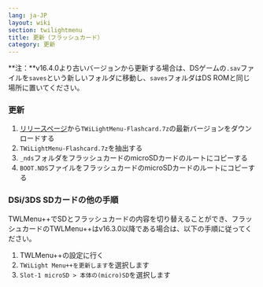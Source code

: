```yaml
---
lang: ja-JP
layout: wiki
section: twilightmenu
title: 更新（フラッシュカード）
category: 更新
---
```


**注：**v16.4.0より古いバージョンから更新する場合は、DSゲームの`.sav`ファイルを`saves`という新しいフォルダに移動し、`saves`フォルダはDS ROMと同じ場所に置いてください。

### 更新
1. [リリースページ](https://github.com/DS-Homebrew/TWiLightMenu/releases)から`TWiLightMenu-Flashcard.7z`の最新バージョンをダウンロードする
1. `TWiLightMenu-Flashcard.7z`を抽出する
1. `_nds`フォルダをフラッシュカードのmicroSDカードのルートにコピーする
1. `BOOT.NDS`ファイルをフラッシュカードのmicroSDカードのルートにコピーする

### DSi/3DS SDカードの他の手順

TWLMenu++でSDとフラッシュカードの内容を切り替えることができ、フラッシュカードのTWLMenu++はv16.3.0以降である場合は、以下の手順に従ってください。

1. TWLMenu++の設定に行く
1. `TWiLight Menu++を更新します`を選択します
1. `Slot-1 microSD > 本体の(micro)SD`を選択します
